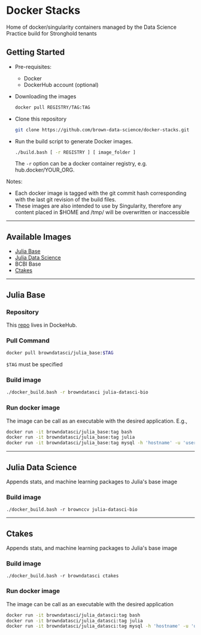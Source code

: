 # Docker Stacks
Home of docker/singularity containers managed by the Data Science Practice build for Stronghold tenants

## Getting Started

* Pre-requisites:
    * Docker
    * DockerHub account (optional)

* Downloading the images
    ```bash
    docker pull REGISTRY/TAG:TAG
    ```

* Clone this repository
    ```bash
    git clone https://github.com/brown-data-science/docker-stacks.git
    ```

* Run the build script to generate Docker images.
    ```bash
    ./build.bash [ -r REGISTRY ] [ image_folder ]
    ```

    The `-r` option can be a docker container registry, e.g. hub.docker/YOUR_ORG.

Notes:
* Each docker image is tagged with the git commit hash corresponding with the last git revision of the build files.
* These images are also intended to use by Singularity, therefore any content placed in $HOME and /tmp/ will be overwritten or inaccessible

---
## Available Images

* [Julia Base](#julia-base)
* [Julia Data Science](#julia-data-science)
* BCBI Base
* [Ctakes](#ctakes)
---
## Julia Base

### Repository

This [repo](https://hub.docker.com/r/browndatasci/julia_base/) lives in DockeHub.

### Pull Command

```bash
docker pull browndatasci/julia_base:$TAG
```

`$TAG` must be specified

### Build image
```bash
./docker_build.bash -r browndatasci julia-datasci-bio
```

### Run docker image

The image can be call as an executable with the desired application. E.g.,

```bash
docker run -it browndatasci/julia_base:tag bash
docker run -it browndatasci/julia_base:tag julia
docker run -it browndatasci/julia_base:tag mysql -h 'hostname' -u 'username' -p
```

----
## Julia Data Science

Appends stats, and machine learning packages to Julia's base image

### Build image
```
./docker_build.bash -r brownccv julia-datasci-bio
```

---
## Ctakes

Appends stats, and machine learning packages to Julia's base image

### Build image
```
./docker_build.bash -r browndatasci ctakes
```

### Run docker image

The image can be call as an executable with the desired application

```bash
docker run -it browndatasci/julia_datasci:tag bash
docker run -it browndatasci/julia_datasci:tag julia
docker run -it browndatasci/julia_datasci:tag mysql -h 'hostname' -u 'username' -p
```

